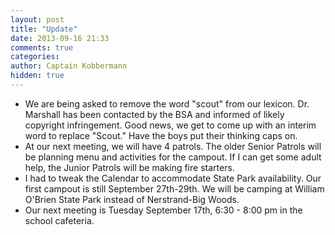 ```yaml
---
layout: post
title: "Update"
date: 2013-09-16 21:33
comments: true
categories: 
author: Captain Kobbermann
hidden: true
---
```

* We are being asked to remove the word "scout"  from our lexicon.  Dr. Marshall has been contacted by the BSA and informed of likely copyright infringement. Good news, we get to come up with an interim word to replace "Scout."  Have the boys put their thinking caps on.
* At our next meeting, we will have 4 patrols.  The older Senior Patrols will be planning menu and activities for the campout.  If I can get some adult help, the Junior Patrols will be making fire starters.
* I had to tweak the Calendar to accommodate State Park availability.  Our first campout is still September 27th-29th.  We will be camping at William O'Brien State Park instead of Nerstrand-Big Woods.
* Our next meeting is Tuesday September 17th, 6:30 - 8:00 pm in the school cafeteria.